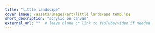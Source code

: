 ```yaml
---
title: "little landscape"
cover_image: /assets/images/art/little_landscape_temp.jpg
short_description: "acrylic on canvas"
external_url: ""  # leave blank or link to YouTube/video if needed
---
```


